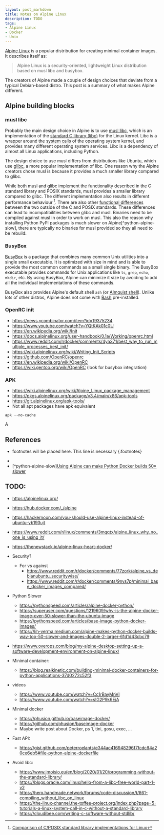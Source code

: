 ```yaml
---
layout: post_markdown
title: Notes on Alpine Linux
description: TODO
tags:
- Alpine Linux
- Docker
- Unix
---
```


[Alpine Linux](https://alpinelinux.org/) is a popular distribution for creating minimal container images. It describes itself as:

> Alpine Linux is a security-oriented, lightweight Linux distribution based on musl libc and busybox.


The creators of Alpine made a couple of design choices that deviate from a typical Debian-based distro. This post is a summary of what makes Alpine different.


## Alpine building blocks

### musl libc

Probably the main design choice in Alpine is to use [musl libc](https://musl.libc.org/), which is an implementation of the [standard C library (libc)](https://en.wikipedia.org/wiki/C_standard_library) for the Linux kernel. Libc is a wrapper around the [system calls](https://en.wikipedia.org/wiki/System_call) of the operating system kernel, and provides many different operating system services. Libc is a dependency of almost all Linux applications, including Python.

The design choice to use musl differs from distributions like Ubuntu, which use [glibc](https://en.wikipedia.org/wiki/GNU_C_Library), a more popular implementation of libc. One reason why the Alpine creators chose musl is because it provides a much smaller library compared to glibc.

While both musl and glibc implement the functionality described in the C standard library and POSIX standards, musl provides a smaller library compared to glibc. The different implementation also results in different performance behaviour [^libc-impl-comp]. There are also other [functional differences](https://wiki.musl-libc.org/functional-differences-from-glibc.html) between the two outside of the C and POSIX standards.
These differences can lead to incompatibilities between glibc and musl. Binaries need to be compiled against musl in order to work on musl. This also the reason why installing Python PyPI packages is much slower on Alpine[^python-alpine-slow], there are typically no binaries for musl provided so they all need to be rebuild.


### BusyBox

[BusyBox](https://www.busybox.net/) is a package that combines many common Unix utilities into a single small executable. It is optimized with size in mind and is able to provide the most common commands as a small single binary. The BusyBox executable provides commands for Unix applications like `ls`, `grep`, `echo`, `mkdir`, etc. By using BusyBox, Alpine can minimize it size by avoiding to add all the individual implementations of these commands.

BusyBox also provides Alpine's default shell `ash` (or [Almquist shell](https://en.wikipedia.org/wiki/Almquist_shell)). Unlike lots of other distros, Alpine does not come with [Bash](https://en.wikipedia.org/wiki/Bash_(Unix_shell)) pre-installed.


### OpenRC init
- https://news.ycombinator.com/item?id=19375234
- https://www.youtube.com/watch?v=YQtKAk01c0U
- https://en.wikipedia.org/wiki/Init
- https://docs.alpinelinux.org/user-handbook/0.1a/Working/openrc.html
- https://www.reddit.com/r/docker/comments/4ya371/best_way_to_run_multiple_processes_best_init/
- https://wiki.alpinelinux.org/wiki/Writing_Init_Scripts
- https://github.com/OpenRC/openrc
- https://en.wikipedia.org/wiki/OpenRC
- https://wiki.gentoo.org/wiki/OpenRC (look for busybox integration)


### APK
- https://wiki.alpinelinux.org/wiki/Alpine_Linux_package_management
- https://pkgs.alpinelinux.org/package/v3.4/main/x86/apk-tools
- https://git.alpinelinux.org/apk-tools/
- Not all apt packages have apk equivalent
```
apk --no-cache
```

A





## References

* footnotes will be placed here. This line is necessary
{:footnotes}
- [^libc-impl-comp]: [Comparison of C/POSIX standard library implementations for Linux](https://www.etalabs.net/compare_libcs.html)
- [^python-alpine-slow][Using Alpine can make Python Docker builds 50× slower](https://pythonspeed.com/articles/alpine-docker-python/)

## TODO:
- https://alpinelinux.org/
- https://hub.docker.com/_/alpine
- https://hackernoon.com/you-should-use-alpine-linux-instead-of-ubuntu-yb193ujt
- https://www.reddit.com/r/linux/comments/3mqqtx/alpine_linux_why_no_one_is_using_it/
- https://thenewstack.io/alpine-linux-heart-docker/
- Security?
    - For vs against
        - https://www.reddit.com/r/docker/comments/77zork/alpine_vs_debianubuntu_securitywise/
        - https://www.reddit.com/r/docker/comments/9nvs7p/minimal_base_docker_images_compared/
- Python Slower
    - https://pythonspeed.com/articles/alpine-docker-python/
    - https://superuser.com/questions/1219609/why-is-the-alpine-docker-image-over-50-slower-than-the-ubuntu-image
    - https://pythonspeed.com/articles/base-image-python-docker-images/
    - https://lih-verma.medium.com/alpine-makes-python-docker-builds-way-too-50-slower-and-images-double-2-larger-61d1d43cbc79
- https://www.overops.com/blog/my-alpine-desktop-setting-up-a-software-development-environment-on-alpine-linux/


- Minimal container:
  - https://blog.realkinetic.com/building-minimal-docker-containers-for-python-applications-37d0272c52f3


- videos
    - https://www.youtube.com/watch?v=Cc1rBayMnVI
    - https://www.youtube.com/watch?v=sIG2P9k6EjA



- Minimal docker
    - https://phusion.github.io/baseimage-docker/
    - https://github.com/phusion/baseimage-docker
    - Maybe write post about Docker, ps 1, tini, gosu, exec, ...



- Fast API:
    - https://gist.github.com/peterroelants/e344ac416948296f7fcdc84a20ce6eb5#file-python-alpine-dockerfile


- Avoid libc:
    - https://www.jmoisio.eu/en/blog/2020/01/20/programming-without-the-standard-library/
    - https://blogs.oracle.com/linux/hello-from-a-libc-free-world-part-1-v2
    - https://hero.handmade.network/forums/code-discussion/t/861-compiling_without_libc_on_linux
    - https://the-linux-channel.the-toffee-project.org/index.php?page=5-tutorials-a-linux-system-call-in-c-without-a-standard-library
    - https://cloudibee.com/writing-c-software-without-stdlib/